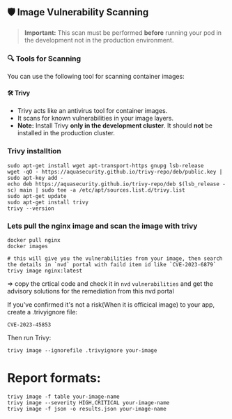 ## 🛡️ Image Vulnerability Scanning

> **Important:** This scan must be performed **before** running your pod in the development not in the production environment.

### 🔍 Tools for Scanning

You can use the following tool for scanning container images:

#### 🛠️ Trivy

- Trivy acts like an antivirus tool for container images.
- It scans for known vulnerabilities in your image layers.
- **Note:** Install Trivy **only in the development cluster**. It should **not** be installed in the production cluster.


### Trivy installtion
```
sudo apt-get install wget apt-transport-https gnupg lsb-release
wget -qO - https://aquasecurity.github.io/trivy-repo/deb/public.key | sudo apt-key add -
echo deb https://aquasecurity.github.io/trivy-repo/deb $(lsb_release -sc) main | sudo tee -a /etc/apt/sources.list.d/trivy.list
sudo apt-get update
sudo apt-get install trivy
trivy --version
```

### Lets pull the nginx image and scan the image with trivy

```
docker pull nginx
docker images

# this will give you the vulnerabilities from your image, then search the details in `nvd` portal with faild item id like `CVE-2023-6879`
trivy image nginx:latest

```
=> copy the crtical code and check it in `nvd` `vulnerabilities` and get the advisory solutions for the remediation from this nvd portal

If you've confirmed it's not a risk(When it is officical image) to your app, create a .trivyignore file:
```
CVE-2023-45853
```

Then run Trivy:
```
trivy image --ignorefile .trivyignore your-image
```

# Report formats:

```
trivy image -f table your-image-name
trivy image --severity HIGH,CRITICAL your-image-name
trivy image -f json -o results.json your-image-name

```


